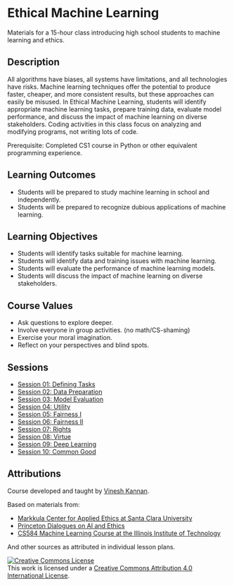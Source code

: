 # Ethical Machine Learning

Materials for a 15-hour class introducing high school students to machine learning and ethics.

## Description

All algorithms have biases, all systems have limitations, and all technologies have risks. Machine learning techniques offer the potential to produce faster, cheaper, and more consistent results, but these approaches can easily be misused. In Ethical Machine Learning, students will identify appropriate machine learning tasks, prepare training data, evaluate model performance, and discuss the impact of machine learning on diverse stakeholders. Coding activities in this class focus on analyzing and modifying programs, not writing lots of code.

Prerequisite: Completed CS1 course in Python or other equivalent programming experience.

## Learning Outcomes

- Students will be prepared to study machine learning in school and independently.
- Students will be prepared to recognize dubious applications of machine learning.

## Learning Objectives

- Students will identify tasks suitable for machine learning.
- Students will identify data and training issues with machine learning.
- Students will evaluate the performance of machine learning models.
- Students will discuss the impact of machine learning on diverse stakeholders.

## Course Values

- Ask questions to explore deeper.
- Involve everyone in group activities. (no math/CS-shaming)
- Exercise your moral imagination. 
- Reflect on your perspectives and blind spots.

## Sessions

- [Session 01: Defining Tasks](lessons/session01.md)
- [Session 02: Data Preparation](lessons/session02.md)
- [Session 03: Model Evaluation](lessons/session03.md)
- [Session 04: Utility](lessons/session04.md)
- [Session 05: Fairness I](lessons/session05.md)
- [Session 06: Fairness II](lessons/session06.md)
- [Session 07: Rights](lessons/session07.md)
- [Session 08: Virtue](lessons/session08.md)
- [Session 09: Deep Learning](lessons/session09.md)
- [Session 10: Common Good](lessons/session10.md)

## Attributions

Course developed and taught by [Vinesh Kannan](https://github.com/vingkan).

Based on materials from:

- [Markkula Center for Applied Ethics at Santa Clara University](https://www.scu.edu/ethics/)
- [Princeton Dialogues on AI and Ethics](https://aiethics.princeton.edu/)
- [CS584 Machine Learning Course at the Illinois Institute of Technology](http://www.cs.iit.edu/~mbilgic/#courses)

And other sources as attributed in individual lesson plans.

<a rel="license" href="http://creativecommons.org/licenses/by/4.0/"><img alt="Creative Commons License" style="border-width:0" src="https://i.creativecommons.org/l/by/4.0/88x31.png" /></a><br />This work is licensed under a <a rel="license" href="http://creativecommons.org/licenses/by/4.0/">Creative Commons Attribution 4.0 International License</a>.

